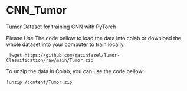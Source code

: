 # CNN_Tumor
Tumor Dataset for training CNN with PyTorch

Please Use The code bellow to load the data into colab or download the whole dataset into your computer to train locally.
```
 !wget https://github.com/matinfazel/Tumor-Classification/raw/main/Tumor.zip
```
To unzip the data in Colab, you can use the code bellow:
```
!unzip /content/Tumor.zip
```
